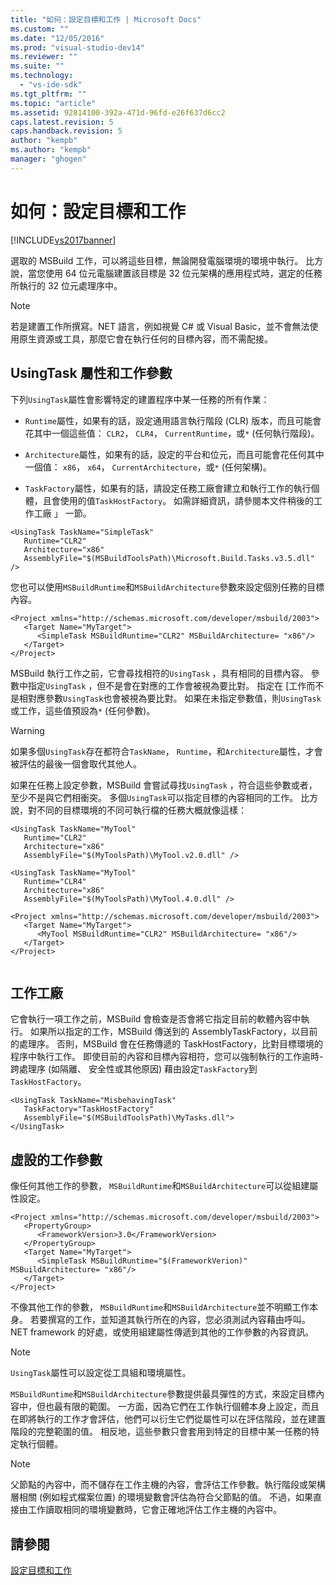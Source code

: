 ```yaml
---
title: "如何：設定目標和工作 | Microsoft Docs"
ms.custom: ""
ms.date: "12/05/2016"
ms.prod: "visual-studio-dev14"
ms.reviewer: ""
ms.suite: ""
ms.technology: 
  - "vs-ide-sdk"
ms.tgt_pltfrm: ""
ms.topic: "article"
ms.assetid: 92814100-392a-471d-96fd-e26f637d6cc2
caps.latest.revision: 5
caps.handback.revision: 5
author: "kempb"
ms.author: "kempb"
manager: "ghogen"
---
```

# 如何：設定目標和工作
[!INCLUDE[vs2017banner](../code-quality/includes/vs2017banner.md)]

選取的 MSBuild 工作，可以將這些目標，無論開發電腦環境的環境中執行。  比方說，當您使用 64 位元電腦建置該目標是 32 位元架構的應用程式時，選定的任務所執行的 32 位元處理序中。  
  
> [!NOTE]
>  若是建置工作所撰寫。NET 語言，例如視覺 C\# 或 Visual Basic，並不會無法使用原生資源或工具，那麼它會在執行任何的目標內容，而不需配接。  
  
## UsingTask 屬性和工作參數  
 下列`UsingTask`屬性會影響特定的建置程序中某一任務的所有作業：  
  
-   `Runtime`屬性，如果有的話，設定通用語言執行階段 \(CLR\) 版本，而且可能會花其中一個這些值： `CLR2`， `CLR4`， `CurrentRuntime`，或`*` \(任何執行階段\)。  
  
-   `Architecture`屬性，如果有的話，設定的平台和位元，而且可能會花任何其中一個值： `x86`， `x64`， `CurrentArchitecture`，或`*` \(任何架構\)。  
  
-   `TaskFactory`屬性，如果有的話，請設定任務工廠會建立和執行工作的執行個體，且會使用的值`TaskHostFactory`。  如需詳細資訊，請參閱本文件稍後的工作工廠 」 一節。  
  
```  
<UsingTask TaskName="SimpleTask"   
   Runtime="CLR2"  
   Architecture="x86"  
   AssemblyFile="$(MSBuildToolsPath)\Microsoft.Build.Tasks.v3.5.dll" />  
```  
  
 您也可以使用`MSBuildRuntime`和`MSBuildArchitecture`參數來設定個別任務的目標內容。  
  
```  
<Project xmlns="http://schemas.microsoft.com/developer/msbuild/2003">  
   <Target Name="MyTarget">  
      <SimpleTask MSBuildRuntime="CLR2" MSBuildArchitecture= "x86"/>  
   </Target>  
</Project>  
```  
  
 MSBuild 執行工作之前，它會尋找相符的`UsingTask` ，具有相同的目標內容。  參數中指定`UsingTask` ，但不是會在對應的工作會被視為要比對。  指定在 \[工作而不是相對應參數`UsingTask`也會被視為要比對。  如果在未指定參數值，則`UsingTask`或工作，這些值預設為`*` \(任何參數\)。  
  
> [!WARNING]
>  如果多個`UsingTask`存在都符合`TaskName`， `Runtime`，和`Architecture`屬性，才會被評估的最後一個會取代其他人。  
  
 如果在任務上設定參數，MSBuild 會嘗試尋找`UsingTask` ，符合這些參數或者，至少不是與它們相衝突。  多個`UsingTask`可以指定目標的內容相同的工作。  比方說，對不同的目標環境的不同可執行檔的任務大概就像這樣：  
  
```  
<UsingTask TaskName="MyTool"   
   Runtime="CLR2"  
   Architecture="x86"  
   AssemblyFile="$(MyToolsPath)\MyTool.v2.0.dll" />  
  
<UsingTask TaskName="MyTool"   
   Runtime="CLR4"  
   Architecture="x86"  
   AssemblyFile="$(MyToolsPath)\MyTool.4.0.dll" />  
  
<Project xmlns="http://schemas.microsoft.com/developer/msbuild/2003">  
   <Target Name="MyTarget">  
      <MyTool MSBuildRuntime="CLR2" MSBuildArchitecture= "x86"/>  
   </Target>  
</Project>  
  
```  
  
## 工作工廠  
 它會執行一項工作之前，MSBuild 會檢查是否會將它指定目前的軟體內容中執行。  如果所以指定的工作，MSBuild 傳送到的 AssemblyTaskFactory，以目前的處理序。 否則，MSBuild 會在任務傳遞的 TaskHostFactory，比對目標環境的程序中執行工作。  即使目前的內容和目標內容相符，您可以強制執行的工作逾時\-跨處理序 \(如隔離、 安全性或其他原因\) 藉由設定`TaskFactory`到`TaskHostFactory`。  
  
```  
<UsingTask TaskName="MisbehavingTask"   
   TaskFactory="TaskHostFactory"  
   AssemblyFile="$(MSBuildToolsPath)\MyTasks.dll">  
</UsingTask>  
```  
  
## 虛設的工作參數  
 像任何其他工作的參數， `MSBuildRuntime`和`MSBuildArchitecture`可以從組建屬性設定。  
  
```  
<Project xmlns="http://schemas.microsoft.com/developer/msbuild/2003">  
   <PropertyGroup>  
      <FrameworkVersion>3.0</FrameworkVersion>  
   </PropertyGroup>  
   <Target Name="MyTarget">  
      <SimpleTask MSBuildRuntime="$(FrameworkVerion)" MSBuildArchitecture= "x86"/>  
   </Target>  
</Project>  
```  
  
 不像其他工作的參數， `MSBuildRuntime`和`MSBuildArchitecture`並不明顯工作本身。  若要撰寫的工作，並知道其執行所在的內容，您必須測試內容藉由呼叫。NET framework 的好處，或使用組建屬性傳遞到其他的工作參數的內容資訊。  
  
> [!NOTE]
>  `UsingTask`屬性可以設定從工具組和環境屬性。  
  
 `MSBuildRuntime`和`MSBuildArchitecture`參數提供最具彈性的方式，來設定目標內容中，但也最有限的範圍。  一方面，因為它們在工作執行個體本身上設定，而且在即將執行的工作才會評估，他們可以衍生它們從屬性可以在評估階段，並在建置階段的完整範圍的值。  相反地，這些參數只會套用到特定的目標中某一任務的特定執行個體。  
  
> [!NOTE]
>  父節點的內容中，而不儲存在工作主機的內容，會評估工作參數。執行階段或架構層相關 \(例如程式檔案位置\) 的環境變數會評估為符合父節點的值。  不過，如果直接由工作讀取相同的環境變數時，它會正確地評估工作主機的內容中。  
  
## 請參閱  
 [設定目標和工作](../msbuild/configuring-targets-and-tasks.md)